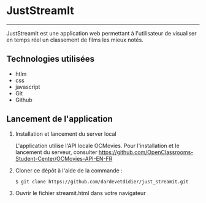 # JustStreamIt
***
JustStreamIt est une application web permettant à l'utilisateur de visualiser en temps réel
un classement de films les mieux notés.


## Technologies utilisées

* htlm
* css
* javascript
* Git
* Github


## Lancement de l'application 

1. Installation et lancement du server local

    L'application utilise l'API locale OCMovies. Pour l'installation et le lancement
du serveur, consulter https://github.com/OpenClassrooms-Student-Center/OCMovies-API-EN-FR

2. Cloner ce dépôt à l'aide de la commande :
   ```
   $ git clone https://github.com/dardevetdidier/just_streamit.git
   ```
   
3. Ouvrir le fichier streamit.html dans votre navigateur